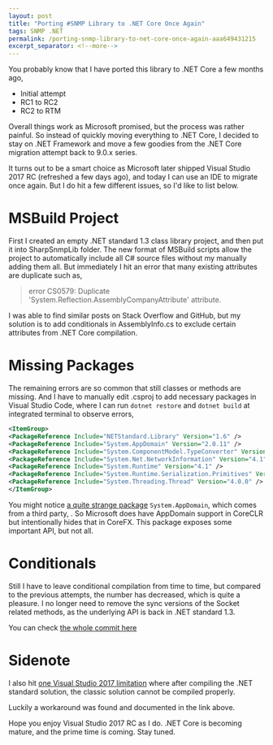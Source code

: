 ```yaml
---
layout: post
title: "Porting #SNMP Library to .NET Core Once Again"
tags: SNMP .NET
permalink: /porting-snmp-library-to-net-core-once-again-aaa649431215
excerpt_separator: <!--more-->
---
```


You probably know that I have ported this library to .NET Core a few months ago,

* Initial attempt
* RC1 to RC2
* RC2 to RTM

Overall things work as Microsoft promised, but the process was rather painful. So instead of quickly moving everything to .NET Core, I decided to stay on .NET Framework and move a few goodies from the .NET Core migration attempt back to 9.0.x series.

It turns out to be a smart choice as Microsoft later shipped Visual Studio 2017 RC (refreshed a few days ago), and today I can use an IDE to migrate once again. But I do hit a few different issues, so I'd like to list below.
<!--more-->

# MSBuild Project

First I created an empty .NET standard 1.3 class library project, and then put it into SharpSnmpLib folder. The new format of MSBuild scripts allow the project to automatically include all C# source files without my manually adding them all. But immediately I hit an error that many existing attributes are duplicate such as,

> error CS0579: Duplicate 'System.Reflection.AssemblyCompanyAttribute' attribute.

I was able to find similar posts on Stack Overflow and GitHub, but my solution is to add conditionals in AssemblyInfo.cs to exclude certain attributes from .NET Core compilation.

# Missing Packages

The remaining errors are so common that still classes or methods are missing. And I have to manually edit .csproj to add necessary packages in Visual Studio Code, where I can run `dotnet restore` and `dotnet build` at integrated terminal to observe errors,

``` xml
<ItemGroup>
<PackageReference Include="NETStandard.Library" Version="1.6" />
<PackageReference Include="System.AppDomain" Version="2.0.11" />
<PackageReference Include="System.ComponentModel.TypeConverter" Version="4.1.0" />
<PackageReference Include="System.Net.NetworkInformation" Version="4.1" />
<PackageReference Include="System.Runtime" Version="4.1" />
<PackageReference Include="System.Runtime.Serialization.Primitives" Version="4.1.1" />
<PackageReference Include="System.Threading.Thread" Version="4.0.0" />
</ItemGroup>
```

You might notice [a quite strange package](https://www.nuget.org/packages/System.AppDomain/) `System.AppDomain`, which comes from a third party, . So Microsoft does have AppDomain support in CoreCLR but intentionally hides that in CoreFX. This package exposes some important API, but not all.

# Conditionals

Still I have to leave conditional compilation from time to time, but compared to the previous attempts, the number has decreased, which is quite a pleasure. I no longer need to remove the sync versions of the Socket related methods, as the underlying API is back in .NET standard 1.3.

You can check [the whole commit here](https://github.com/lextudio/sharpsnmplib/commit/a26d8af07f04d095c903d61ee923ce66286dd316)

# Sidenote
I also hit [one Visual Studio 2017 limitation](https://developercommunity.visualstudio.com/content/problem/9051/microsoftnugettargets-error-when-compiling-a-pcl-p.html) where after compiling the .NET standard solution, the classic solution cannot be compiled properly.

Luckily a workaround was found and documented in the link above.

Hope you enjoy Visual Studio 2017 RC as I do. .NET Core is becoming mature, and the prime time is coming. Stay tuned.